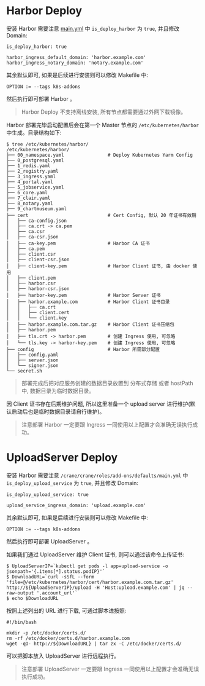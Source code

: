 # Harbor Deploy

安装 Harbor 需要注意 [main.yml](../../defaults/main.yml) 中 `is_deploy_harbor` 为 `true`, 并且修改 Domain:

```
is_deploy_harbor: true

harbor_ingress_default_domain: 'harbor.example.com'
harbor_ingress_notary_domain: 'notary.example.com'
```

其余默认即可, 如果是后续进行安装则可以修改 Makefile 中:

```
OPTION := --tags k8s-addons
```

然后执行即可部署 Harbor 。

> Harbor Deploy 不支持离线安装, 所有节点都需要通过外网下载镜像。

Harbor 部署完毕启动配置后会在第一个 Master 节点的 `/etc/kubernetes/harbor` 中生成。目录结构如下:

```
$ tree /etc/kubernetes/harbor/
/etc/kubernetes/harbor/
├── 00_namespace.yaml                # Deploy Kubernetes Yarm Config 
├── 0_postgresql.yaml
├── 1_redis.yaml
├── 2_registry.yaml
├── 3_ingress.yaml
├── 4_portal.yaml
├── 5_jobservice.yaml
├── 6_core.yaml
├── 7_clair.yaml
├── 8_notary.yaml
├── 9_chartmuseum.yaml
├── cert                             # Cert Config, 默认 20 年证书有效期
│   ├── ca-config.json
│   ├── ca.crt -> ca.pem
│   ├── ca.csr
│   ├── ca-csr.json
│   ├── ca-key.pem                   # Harbor CA 证书
│   ├── ca.pem
│   ├── client.csr
│   ├── client-csr.json
│   ├── client-key.pem               # Harbor Client 证书, 由 docker 使用
│   ├── client.pem
│   ├── harbor.csr
│   ├── harbor-csr.json
│   ├── harbor-key.pem               # Harbor Server 证书
│   ├── harbor.example.com           # Harbor Client 证书目录
│   │   ├── ca.crt
│   │   ├── client.cert
│   │   └── client.key
│   ├── harbor.example.com.tar.gz    # Harbor Client 证书压缩包
│   ├── harbor.pem
│   ├── tls.crt -> harbor.pem        # 创建 Ingress 使用, 可忽略
│   └── tls.key -> harbor-key.pem    # 创建 Ingress 使用, 可忽略
├── config                           # Harbor 所需部分配置
│   ├── config.yaml
│   ├── server.json
│   └── signer.json
└── secret.sh
```

> 部署完成后把对应服务创建的数据目录放置到 分布式存储 或者 hostPath 中, 数据目录为临时数据目录。

因 Client 证书存在后期维护问题, 所以这里准备一个 upload server 进行维护(默认启动后也是临时数据目录请自行维护)。

> 注意部署 Harbor 一定要跟 Ingress 一同使用以上配置才会准确无误执行成功。

# UploadServer Deploy

安装 Harbor 需要注意 `/crane/crane/roles/add-ons/defaults/main.yml` 中 `is_deploy_upload_service` 为 `true`, 并且修改 Domain:

```
is_deploy_upload_service: true

upload_service_ingress_domain: 'upload.example.com'
```

其余默认即可, 如果是后续进行安装则可以修改 Makefile 中:

```
OPTION := --tags k8s-addons
```

然后执行即可部署 UploadServer 。

如果我们通过 UploadServer 维护 Client 证书, 则可以通过该命令上传证书:

```
$ UploadServerIP=`kubectl get pods -l app=upload-service -o jsonpath='{.items[*].status.podIP}'`
$ DownloadURL=`curl -sSfL --form 'file=@/etc/kubernetes/harbor/cert/harbor.example.com.tar.gz' http://${UploadServerIP}/upload -H 'Host:upload.example.com' | jq --raw-output '.account_url'`
$ echo $DownloadURL
```

按照上述列出的 URL 进行下载, 可通过脚本进按照:

```
#!/bin/bash

mkdir -p /etc/docker/certs.d/
rm -rf /etc/docker/certs.d/harbor.example.com
wget -qO- http://${DownloadURL} | tar zx -C /etc/docker/certs.d/
```

可以把脚本放入 UploadServer 进行远程执行。

> 注意部署 UploadServer 一定要跟 Ingress 一同使用以上配置才会准确无误执行成功。